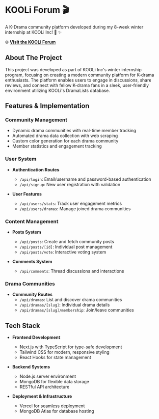 # KOOLi Forum 🎬

A K-Drama community platform developed during my 8-week winter internship at KOOLi Inc! 👥 ✨

🌐 **[Visit the KOOLi Forum](https://kooli-forum.vercel.app/)**

## About The Project

This project was developed as part of KOOLi Inc's winter internship program, focusing on creating a modern community platform for K-drama enthusiasts. The platform enables users to engage in discussions, share reviews, and connect with fellow K-drama fans in a sleek, user-friendly environment utilizing KOOLi's DramaLists database.

## Features & Implementation

### Community Management
- Dynamic drama communities with real-time member tracking
- Automated drama data collection with web scraping
- Custom color generation for each drama community
- Member statistics and engagement tracking

### User System
- **Authentication Routes**
    - `/api/login`: Email/username and password-based authentication
    - `/api/signup`: New user registration with validation

- **User Features**
    - `/api/users/stats`: Track user engagement metrics
    - `/api/users/dramas`: Manage joined drama communities

### Content Management
- **Posts System**
    - `/api/posts`: Create and fetch community posts
    - `/api/posts/[id]`: Individual post management
    - `/api/posts/vote`: Interactive voting system

- **Comments System**
    - `/api/comments`: Thread discussions and interactions

### Drama Communities
- **Community Routes**
    - `/api/dramas`: List and discover drama communities
    - `/api/dramas/[slug]`: Individual drama details
    - `/api/dramas/[slug]/membership`: Join/leave communities

## Tech Stack

- **Frontend Development**
    - Next.js with TypeScript for type-safe development
    - Tailwind CSS for modern, responsive styling
    - React Hooks for state management

- **Backend Systems**
    - Node.js server environment
    - MongoDB for flexible data storage
    - RESTful API architecture

- **Deployment & Infrastructure**
    - Vercel for seamless deployment
    - MongoDB Atlas for database hosting